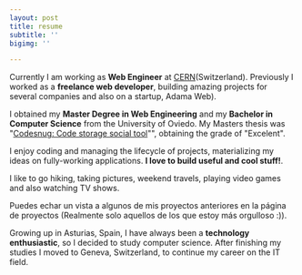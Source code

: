 ```yaml
---
layout: post
title: resume
subtitle: ''
bigimg: ''

---
```


<i class="fa fa-briefcase"></i> Currently I am working as **Web Engineer** at [CERN](https://home.cern/ "European Organization for Nuclear Research")(Switzerland). Previously I worked as a **freelance web developer**, building amazing projects for several companies and also on a startup, Adama Web).

<i class="fa fa-graduation-cap"></i> I obtained my **Master Degree in Web Engineering** and my **Bachelor in Computer Science** from the University of Oviedo. My Masters thesis was "[Codesnug: Code storage social tool](https://goo.gl/bcvkrw "Codesnug: Code storage social tool")"", obtaining the grade of "Excelent".

<i class="fa fa-code"></i> I enjoy coding and managing the lifecycle of projects, materializing my ideas on fully-working applications. **I love to build useful and cool stuff!**.

<i class="fa fa-heart"></i> I like to go hiking, taking pictures, weekend travels, playing video games and also watching TV shows.

<i class="fa fa-file-alt"></i> Puedes echar un vista a algunos de mis proyectos anteriores en la página de proyectos (Realmente solo aquellos de los que estoy más orgulloso :)).

<i class="fa fa-globe-americas"></i> Growing up in Asturias, Spain, I have always been a **technology enthusiastic**, so I decided to study computer science. After finishing my studies I moved to Geneva, Switzerland, to continue my career on the IT field.
